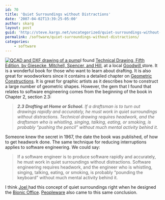 ```yaml
---
id: 70
title: 'Quiet Surroundings without Distractions'
date: '2007-04-02T13:39:25-05:00'
author: skarg
layout: post
guid: 'http://steve.kargs.net/uncategorized/quiet-surroundings-without-distractions/'
permalink: /software/quiet-surroundings-without-distractions/
categories:
    - software
---
```


[![QCAD and DXF drawing of a pump](http://steve.kargs.net/wp-content/uploads/2007/04/thumbs/qcad_pump.png "QCAD and DXF drawing of a pump")](http://steve.kargs.net/wp-content/uploads/2007/04/qcad_pump.png)I found [Technical Drawing, Fifth Edition, by Giesecke, Mitchell, Spencer, and Hill](http://en.wikipedia.org/wiki/Special:Booksources/0130081833), at a local [Goodwill ](http://www.goodwill.org)store. It is a wonderful book for those who want to learn about drafting. It is also great for woodworkers since it contains a detailed chapter on [Geometric Constructions](http://mathworld.wolfram.com/GeometricConstruction.html). It is great for graphic artists as it describes how to construct a large number of geometric shapes. However, the gem that I found that relates to software engineering comes from the beginning of the book in Chapter 2, section 2.3:

> ***2.3** **Drafting at Home or School.** If a draftsman is to turn out drawings rapidly and accurately, he must work in quiet surroundings without distractions. Technical drawing requires headwork, and the draftsman who is whistling, singing, talking, eating, or smoking, is probably “pushing the pencil” without much mental activity behind it.*

Someone knew the secret in 1967, the date the book was published, of how to get headwork done. The same technique for reducing interruptions applies to software engineering. We could say:

> If a software engineer is to produce software rapidly and accurately, he must work in quiet surroundings without distractions. Software engineering requires headwork, and the engineer who is whistling, singing, talking, eating, or smoking, is probably “pounding the keyboard” without much mental activity behind it.

I think [Joel ](http://www.joelonsoftware.com/)had this concept of quiet surroundings right when he designed the [Bionic Office](http://www.joelonsoftware.com/articles/BionicOffice.html). [Peopleware](http://en.wikipedia.org/wiki/Special:Booksources/0932633439) also came to this same conclusion.

> 